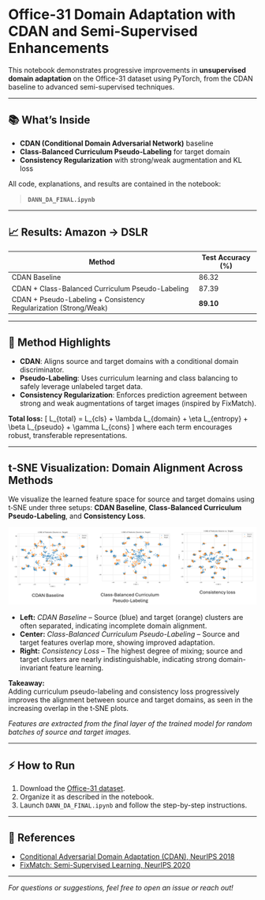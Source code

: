 # Office-31 Domain Adaptation with CDAN and Semi-Supervised Enhancements

This notebook demonstrates progressive improvements in **unsupervised domain adaptation** on the Office-31 dataset using PyTorch, from the CDAN baseline to advanced semi-supervised techniques.

---

## 📚 What’s Inside

- **CDAN (Conditional Domain Adversarial Network)** baseline
- **Class-Balanced Curriculum Pseudo-Labeling** for target domain
- **Consistency Regularization** with strong/weak augmentation and KL loss

All code, explanations, and results are contained in the notebook:  
> **`DANN_DA_FINAL.ipynb`**

---

## 📈 Results: Amazon → DSLR

| Method                                                            | Test Accuracy (%) |
|-------------------------------------------------------------------|-------------------|
| CDAN Baseline                                                     | 86.32             |
| CDAN + Class-Balanced Curriculum Pseudo-Labeling                  | 87.39             |
| CDAN + Pseudo-Labeling + Consistency Regularization (Strong/Weak) | **89.10**         |

---

## 📝 Method Highlights

- **CDAN**: Aligns source and target domains with a conditional domain discriminator.
- **Pseudo-Labeling**: Uses curriculum learning and class balancing to safely leverage unlabeled target data.
- **Consistency Regularization**: Enforces prediction agreement between strong and weak augmentations of target images (inspired by FixMatch).

**Total loss:**
\[
L_{total} = L_{cls} + \lambda L_{domain} + \eta L_{entropy} + \beta L_{pseudo} + \gamma L_{cons}
\]
where each term encourages robust, transferable representations.

---
## t‑SNE Visualization: Domain Alignment Across Methods

We visualize the learned feature space for source and target domains using t‑SNE under three setups: **CDAN Baseline**, **Class-Balanced Curriculum Pseudo-Labeling**, and **Consistency Loss**.

<p align="center">
  <img src="tsne.png" width="900"/>
</p>

- **Left:** *CDAN Baseline* – Source (blue) and target (orange) clusters are often separated, indicating incomplete domain alignment.
- **Center:** *Class-Balanced Curriculum Pseudo-Labeling* – Source and target features overlap more, showing improved adaptation.
- **Right:** *Consistency Loss* – The highest degree of mixing; source and target clusters are nearly indistinguishable, indicating strong domain-invariant feature learning.

**Takeaway:**  
Adding curriculum pseudo-labeling and consistency loss progressively improves the alignment between source and target domains, as seen in the increasing overlap in the t‑SNE plots.

*Features are extracted from the final layer of the trained model for random batches of source and target images.*


---


## ⚡ How to Run

1. Download the [Office-31 dataset](https://faculty.cc.gatech.edu/~judy/domainadapt/).
2. Organize it as described in the notebook.
3. Launch `DANN_DA_FINAL.ipynb` and follow the step-by-step instructions.

---

## 🔗 References

- [Conditional Adversarial Domain Adaptation (CDAN), NeurIPS 2018](https://arxiv.org/abs/1705.10667)
- [FixMatch: Semi-Supervised Learning, NeurIPS 2020](https://arxiv.org/abs/2001.07685)

---

*For questions or suggestions, feel free to open an issue or reach out!*
